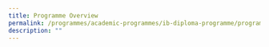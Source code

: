 ```yaml
---
title: Programme Overview
permalink: /programmes/academic-programmes/ib-diploma-programme/programme-overview/
description: ""
---
```

